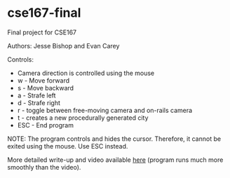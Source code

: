 cse167-final
============

Final project for CSE167

Authors: Jesse Bishop and Evan Carey

Controls:
* Camera direction is controlled using the mouse
* w - Move forward
* s - Move backward
* a - Strafe left
* d - Strafe right
* r - toggle between free-moving camera and on-rails camera
* t - creates a new procedurally generated city
* ESC - End program

NOTE: The program controls and hides the cursor. Therefore, it cannot be exited using the mouse. Use ESC instead.

More detailed write-up and video available [here](https://cse167finalprojectcareybishop.wordpress.com/) (program runs much more smoothly than the video).
